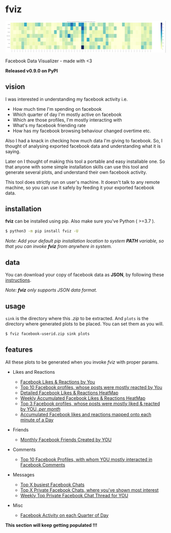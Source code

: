 # fviz

![banner](./ss/banner.png)

Facebook Data Visualizer - made with &lt;3

**Released v0.9.0 on PyPI**

## vision

I was interested in understanding my facebook activity i.e. 

- How much time I'm spending on facebook
- Which quarter of day I'm mostly active on facebook
- Which are those profiles, I'm mostly interacting with
- What's my facebook friending rate
- How has my facebook browsing behaviour changed overtime etc.

Also I had a knack in checking how much data I'm giving to facebook. So, I thought of analysing exported facebook data and understanding what it is saying. 

Later on I thought of making this tool a portable and easy installable one. So that anyone with some simple installation skills can use this tool and generate several plots, and understand their own facebook activity.

This tool does strictly run on user's machine. It doesn't talk to any remote machine, so you can use it safely by feeding it your exported facebook data.

## installation

**fviz** can be installed using pip. Also make sure you've Python ( >=3.7 ).

```bash
$ python3 -m pip install fviz -U
```

_Note: Add your default pip installation location to system **PATH** variable, so that you can invoke **fviz** from anywhere in system._

## data

You can download your copy of facebook data as **JSON**, by following these [instructions](https://www.facebook.com/help/212802592074644).

_Note: **fviz** only supports JSON data format._

## usage

`sink` is the directory where this *.zip* to be extracted. And `plots` is the directory where generated plots to be placed. You can set them as you will.

```bash
$ fviz facebook-userid.zip sink plots
```

## features

All these plots to be generated when you invoke *fviz* with proper params.

- Likes and Reactions
    - [Facebook Likes & Reactions by You](./docs/reactionsByYou.md)
    - [Top 10 Facebook profiles, whose posts were mostly reacted by You](./docs/top10ProfilesWithMostlyReactedPostsByYou.md)
    - [Detailed Facebook Likes & Reactions HeatMap](./docs/detailedReactionsHeatMap.md)
    - [Weekly Accumulated Facebook Likes & Reactions HeatMap](./docs/weeklyAccumulatedReactionsHeatMap.md)
    - [Top 3 Facebook profiles, whose posts were mostly liked & reacted by YOU, _per month_](./docs/top3ProfilesWithMonthlyMostReactedPosts.md)
    - [Accumulated Facebook likes and reactions mapped onto each minute of a Day](./docs/accumulatedAcivityInEachMinuteOfDay.md)

- Friends
    - [Monthly Facebook Friends Created by YOU](./docs/monthlyFriendingRate.md)

- Comments
    - [Top 10 Facebook Profiles, with whom YOU mostly interacted in Facebook Comments](./docs/top10ProfilesWithMostlyCommentedPostsByYou.md)

- Messages
    - [Top X busiest Facebook Chats](./docs/top15FacebookChatsWithMostMessages.md)
    - [Top X Private Facebook Chats, where you've shown most interest](./docs/top10PrivateFacebookChatsWithHighestContributionFromYOU.md)
    - [Weekly Top Private Facebook Chat Thread for YOU](./docs/weeklyTopPrivateFacebookChatThreadForYou.md)

- Misc
    - [Facebook Activity on each Quarter of Day](./docs/facebookActivityOnEachQuarterOfDay.md)


**This section will keep getting populated !!!**

